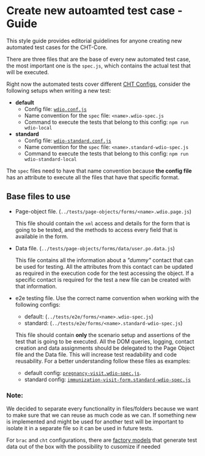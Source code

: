 # Create new autoamted test case - Guide

This style guide provides editorial guidelines for anyone creating new automated test cases for the CHT-Core.

There are three files that are the base of every new automated test case, the most important one is the `spec.js`, which contains the actual test that will be executed. 

Right now the automated tests cover different [CHT Configs](https://github.com/medic/cht-core/tree/master/config), consider the following setups when writing a new test:
* **default**
    * Config file: [`wdio.conf.js`](https://github.com/medic/cht-core/blob/master/tests/wdio.conf.js)
    * Name convention for the `spec` file: `<name>.wdio-spec.js`
    * Command to execute the tests that belong to this config:  `npm run wdio-local`
* **standard**
    * Config file: [`wdio-standard.conf.js`](https://github.com/medic/cht-core/blob/master/tests/wdio-standard.conf.js)
    * Name convention for the `spec` file: `<name>.standard-wdio-spec.js`
    * Command to execute the tests that belong to this config:  `npm run wdio-standard-local`

The `spec` files need to have that name convention because **the config file** has an attribute to execute all the files that have that specific format.
## Base files to use

* Page-object file. (`../tests/page-objects/forms/<name>.wdio.page.js`)

    This file should contain the `xml` access and details for the form that is going to be tested, and the methods to access every field that is available in the form.

* Data file. (`../tests/page-objects/forms/data/user.po.data.js`)

    This file contains all the information about a _"dummy"_ contact that can be used for testing. All the attributes from this contact can be updated as required in the execution code for the test accessing the object. If a specific contact is required for the test a new file can be created with that information.

* e2e testing file. Use the correct name convention when working with the following configs:
    - default: (`../tests/e2e/forms/<name>.wdio-spec.js`) 
    - standard: (`../tests/e2e/forms/<name>.standard-wdio-spec.js`)

    This file should contain **only** the scenario setup and assertions of the test that is going to be executed. All the DOM queries, logging, contact creation and data assignments should be delegated to the Page Object file and the Data file. This will increase test readability and code reusability. For a better understanding follow these files as examples:
    * default config: [`pregnancy-visit.wdio-spec.js`](https://github.com/medic/cht-core/blob/master/tests/e2e/forms/pregnancy-visit.wdio-spec.js).
    * standard config: [`immunization-visit-form.standard-wdio-spec.js`](https://github.com/medic/cht-core/blob/master/tests/e2e/forms/immunization-visit-form.standard-wdio-spec.js)

### Note:
We decided to separate every functionality in files/folders because we want to make sure that we can reuse as much code as we can. If something new is implemented and might be used for another test will be important to isolate it in a separate file so it can be used in future tests.

For `brac` and `cht` configurations, there are [factory models](https://github.com/medic/cht-core/tree/master/tests/factories) that generate test data out of the box with the possibility to cusomize if needed